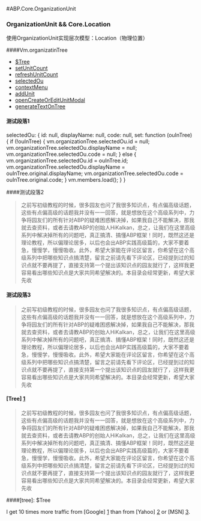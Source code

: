 #<a id="head"/>ABP.Core.OrganizationUnit

### OrganizationUnit && Core.Location
使用OrganizationUnit实现层次模型：Location（物理位置）

####Vm.organizatinTree 
* [$Tree](#tree)
* [setUnitCount](/#setUnitCount)
* [refreshUnitCount](/#refreshUnitCount)
* [selectedOu](/#selectedOu)
* [contextMenu](/#contextMenu)
* [addUnit](/#addUnit)
* [openCreateOrEditUnitModal](/#openCreateOrEditUnitModal)
* [generateTextOnTree](/#generateTextOnTree)


#### 测试段落1

   selectedOu: {
                    id: null,
                    displayName: null,
                    code: null,
                    set: function (ouInTree) {
                        if (!ouInTree) {
                            vm.organizationTree.selectedOu.id = null;
                            vm.organizationTree.selectedOu.displayName = null;
                            vm.organizationTree.selectedOu.code = null;
                        } else {
                            vm.organizationTree.selectedOu.id = ouInTree.id;
                            vm.organizationTree.selectedOu.displayName = ouInTree.original.displayName;
                            vm.organizationTree.selectedOu.code = ouInTree.original.code;
                        }
                        vm.members.load();
                    }
                }


####测试段落2
> 之前写初级教程的时候，很多园友也问了我很多知识点，有点偏高级话题，这些有点偏高级的话题我并没有一一回答，就是想放在这个高级系列中，力争将园友们的所有针对ABP的疑难困惑解决掉，如果我自己不能解决，那我就去查资料，或者去请教ABP的创始人HiKalkan，总之，让我们在这里高级系列中解决掉所有的问题吧，真正搞清、搞懂ABP框架！同时，既然这还是理论教程，所以偏理论居多，以后也会出ABP实践高级篇的，大家不要着急，慢慢学，慢慢吸收。此外，希望大家能在评论区留言，你希望在这个高级系列中把哪些知识点搞清楚，留言之前请先看下评论区，已经提到过的知识点就不要再提了，直接支持第一个提出该知识点的园友就行了，这样我更容易看出哪些知识点是大家共同希望解决的。本目录会经常更新，希望大家先收

#### <a name="tree">测试段落3
> 之前写初级教程的时候，很多园友也问了我很多知识点，有点偏高级话题，这些有点偏高级的话题我并没有一一回答，就是想放在这个高级系列中，力争将园友们的所有针对ABP的疑难困惑解决掉，如果我自己不能解决，那我就去查资料，或者去请教ABP的创始人HiKalkan，总之，让我们在这里高级系列中解决掉所有的问题吧，真正搞清、搞懂ABP框架！同时，既然这还是理论教程，所以偏理论居多，以后也会出ABP实践高级篇的，大家不要着急，慢慢学，慢慢吸收。此外，希望大家能在评论区留言，你希望在这个高级系列中把哪些知识点搞清楚，留言之前请先看下评论区，已经提到过的知识点就不要再提了，直接支持第一个提出该知识点的园友就行了，这样我更容易看出哪些知识点是大家共同希望解决的。本目录会经常更新，希望大家先收

#### <a name="ou"></a>[Tree] [1]
> 之前写初级教程的时候，很多园友也问了我很多知识点，有点偏高级话题，这些有点偏高级的话题我并没有一一回答，就是想放在这个高级系列中，力争将园友们的所有针对ABP的疑难困惑解决掉，如果我自己不能解决，那我就去查资料，或者去请教ABP的创始人HiKalkan，总之，让我们在这里高级系列中解决掉所有的问题吧，真正搞清、搞懂ABP框架！同时，既然这还是理论教程，所以偏理论居多，以后也会出ABP实践高级篇的，大家不要着急，慢慢学，慢慢吸收。此外，希望大家能在评论区留言，你希望在这个高级系列中把哪些知识点搞清楚，留言之前请先看下评论区，已经提到过的知识点就不要再提了，直接支持第一个提出该知识点的园友就行了，这样我更容易看出哪些知识点是大家共同希望解决的。本目录会经常更新，希望大家先收

####<a id="ou"></a>[tree]: $Tree


I get 10 times more traffic from [Google] [1] than from
[Yahoo] [2] or [MSN] [3].

  [1]: #head        "Google123"
  [2]: http://search.yahoo.com/  "Yahoo Search"
  [3]: http://search.msn.com/    "MSN Search"
